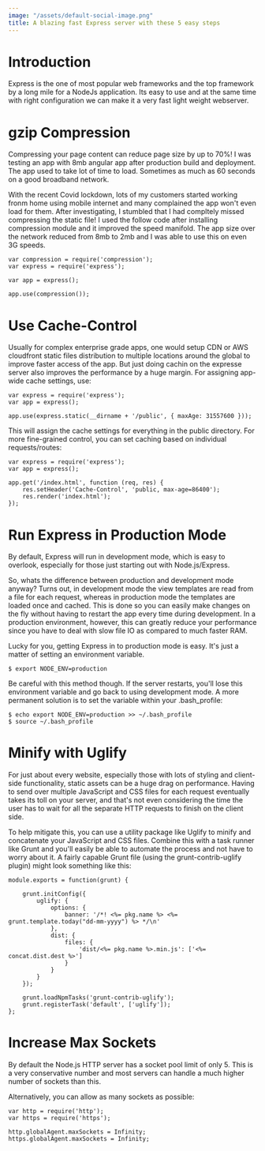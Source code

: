 ```yaml
---
image: "/assets/default-social-image.png"
title: A blazing fast Express server with these 5 easy steps
---
```


# Introduction
Express is the one of most popular web frameworks and the top framework by a long mile for a NodeJs application.
Its easy to use and at the same time with right configuration we can make it a very fast light weight webserver.

# gzip Compression
Compressing your page content can reduce page size by up to 70%! I was testing an app with 8mb angular app after production build and deployment. The app used to take lot of time to load. Sometimes as much as 60 seconds on a good broadband network.

With the recent Covid lockdown, lots of my customers started working fronm home using mobile internet and many complained the app won't even load for them. After investigating, I stumbled that I had compltely missed compressing the static file! I used the follow code after installing compression module and it improved the speed manifold. The app size over the network reduced from 8mb to 2mb and I was able to use this on even 3G speeds.

```
var compression = require('compression');
var express = require('express');

var app = express();

app.use(compression());
```

# Use Cache-Control
Usually for complex enterprise grade apps, one would setup CDN or AWS cloudfront static files distribution to multiple locations around the global to improve faster access of the app. But just doing cachin on the expresse server also improves the performance by a huge margin.  For assigning app-wide cache settings, use:

```
var express = require('express');
var app = express();

app.use(express.static(__dirname + '/public', { maxAge: 31557600 }));
```

This will assign the cache settings for everything in the public directory. For more fine-grained control, you can set caching based on individual requests/routes:

```
var express = require('express');
var app = express();

app.get('/index.html', function (req, res) {
	res.setHeader('Cache-Control', 'public, max-age=86400');
	res.render('index.html');
});
```

# Run Express in Production Mode
By default, Express will run in development mode, which is easy to overlook, especially for those just starting out with Node.js/Express.

So, whats the difference between production and development mode anyway? Turns out, in development mode the view templates are read from a file for each request, whereas in production mode the templates are loaded once and cached. This is done so you can easily make changes on the fly without having to restart the app every time during development. In a production environment, however, this can greatly reduce your performance since you have to deal with slow file IO as compared to much faster RAM.

Lucky for you, getting Express in to production mode is easy. It's just a matter of setting an environment variable.

`$ export NODE_ENV=production`

Be careful with this method though. If the server restarts, you'll lose this environment variable and go back to using development mode. A more permanent solution is to set the variable within your .bash_profile:

```
$ echo export NODE_ENV=production >> ~/.bash_profile
$ source ~/.bash_profile
```

# Minify with Uglify
For just about every website, especially those with lots of styling and client-side functionality, static assets can be a huge drag on performance. Having to send over multiple JavaScript and CSS files for each request eventually takes its toll on your server, and that's not even considering the time the user has to wait for all the separate HTTP requests to finish on the client side.

To help mitigate this, you can use a utility package like Uglify to minify and concatenate your JavaScript and CSS files. Combine this with a task runner like Grunt and you'll easily be able to automate the process and not have to worry about it. A fairly capable Grunt file (using the grunt-contrib-uglify plugin) might look something like this:

```
module.exports = function(grunt) {

	grunt.initConfig({
		uglify: {
			options: {
				banner: '/*! <%= pkg.name %> <%= grunt.template.today("dd-mm-yyyy") %> */\n'
			},
			dist: {
				files: {
					'dist/<%= pkg.name %>.min.js': ['<%= concat.dist.dest %>']
				}
			}
    	}
	});

	grunt.loadNpmTasks('grunt-contrib-uglify');
	grunt.registerTask('default', ['uglify']);
};
```

# Increase Max Sockets
By default the Node.js HTTP server has a socket pool limit of only 5. This is a very conservative number and most servers can handle a much higher number of sockets than this.

Alternatively, you can allow as many sockets as possible:

```
var http = require('http');
var https = require('https');

http.globalAgent.maxSockets = Infinity;
https.globalAgent.maxSockets = Infinity;
```
